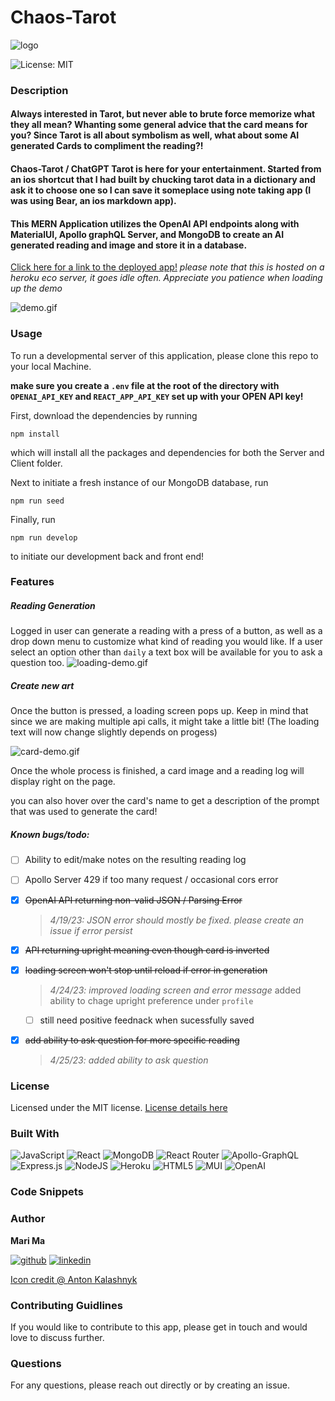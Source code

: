 # Chaos-Tarot

![logo](https://res.cloudinary.com/dbjhly3lm/image/upload/h_100/v1682488127/tarot/logo-bkg_zhgsgy.png)

![License: MIT](https://img.shields.io/badge/License-MIT-yellow.svg)

### Description

#### Always interested in Tarot, but never able to brute force memorize what they all mean? Whanting some general advice that the card means for you? Since Tarot is all about symbolism as well, what about some AI generated Cards to compliment the reading?!


#### Chaos-Tarot / ChatGPT Tarot is here for your entertainment. Started from an ios shortcut that I had built by chucking tarot data in a dictionary and ask it to choose one so I can save it someplace using note taking app (I was using Bear, an ios markdown app). 


#### This MERN Application utilizes the OpenAI API endpoints along with MaterialUI, Apollo graphQL Server, and MongoDB to create an AI generated reading and image and store it in a database. 

[Click here for a link to the deployed app!](https://chaos-tarot.herokuapp.com)
*please note that this is hosted on a heroku eco server, it goes idle often. Appreciate you patience when loading up the demo*

![demo.gif](https://res.cloudinary.com/dbjhly3lm/image/upload/v1682499009/demo.gif)



### Usage


To run a developmental server of this application, please clone this repo to your local Machine.

**make sure you create a `.env` file at the root of the directory with `OPENAI_API_KEY` and `REACT_APP_API_KEY` set up with your OPEN API key!**

First, download the dependencies by running 


`npm install`


which will install all the packages and dependencies for both the Server and Client folder. 


Next to initiate a fresh instance of our MongoDB database, run


`npm run seed`


Finally, run 


`npm run develop`


to initiate our development back and front end!




### Features

##### Reading Generation
Logged in user can generate a reading with a press of a button, as well as a drop down menu to customize what kind of reading you would like. If a user select an option other than `daily` a text box will be available for you to ask a question too.
![loading-demo.gif](https://res.cloudinary.com/dbjhly3lm/image/upload/v1682499005/2-step-loading.gif)

##### Create new art
Once the button is pressed, a loading screen pops up. Keep in mind that since we are making multiple api calls, it might take a little bit! (The loading text will now change slightly depends on progess)

![card-demo.gif](https://res.cloudinary.com/dbjhly3lm/image/upload/v1682499010/card-generate-demo.gif)


Once the whole process is finished, a card image and a reading log will display right on the page.

you can also hover over the card's name to get a description of the prompt that was used to generate the card!


##### Known bugs/todo:
- [ ] Ability to edit/make notes on the resulting reading log
- [ ] Apollo Server 429 if too many request / occasional cors error
- [x] ~~OpenAI API returning non-valid JSON / Parsing Error~~

    > *4/19/23: JSON error should mostly be fixed. please create an issue if error persist*

- [x] ~~API returning upright meaning even though card is inverted~~
- [x] ~~loading screen won't stop until reload if error in generation~~

    > *4/24/23: improved loading screen and error message*
    added ability to chage upright preference under `profile`
    - [ ] still need positive feednack when sucessfully saved

- [x] ~~add ability to ask question for more specific reading~~

    > *4/25/23: added ability to ask question*


### License


Licensed under the MIT license. [License details here](https://opensource.org/licenses/MIT)


### Built With

![JavaScript](https://img.shields.io/badge/javascript-%23323330.svg?style=for-the-badge&logo=javascript&logoColor=%23F7DF1E)
![React](https://img.shields.io/badge/react-%2320232a.svg?style=for-the-badge&logo=react&logoColor=%2361DAFB)
![MongoDB](https://img.shields.io/badge/MongoDB-%234ea94b.svg?style=for-the-badge&logo=mongodb&logoColor=white)
![React Router](https://img.shields.io/badge/React_Router-CA4245?style=for-the-badge&logo=react-router&logoColor=white)
![Apollo-GraphQL](https://img.shields.io/badge/ApolloGraphQL-311C87?style=for-the-badge&logo=apollo-graphql)
![Express.js](https://img.shields.io/badge/express.js-%23404d59.svg?style=for-the-badge&logo=express&logoColor=%2361DAFB)
![NodeJS](https://img.shields.io/badge/node.js-6DA55F?style=for-the-badge&logo=node.js&logoColor=white)
![Heroku](https://img.shields.io/badge/heroku-%23430098.svg?style=for-the-badge&logo=heroku&logoColor=white)
![HTML5](https://img.shields.io/badge/html5-%23E34F26.svg?style=for-the-badge&logo=html5&logoColor=white)
![MUI](https://img.shields.io/badge/MUI-%230081CB.svg?style=for-the-badge&logo=mui&logoColor=white)
![OpenAI](https://camo.githubusercontent.com/ea872adb9aba9cf6b4e976262f6d4b83b97972d0d5a7abccfde68eb2ae55325f/68747470733a2f2f696d672e736869656c64732e696f2f7374617469632f76313f7374796c653d666f722d7468652d6261646765266d6573736167653d4f70656e414926636f6c6f723d343132393931266c6f676f3d4f70656e4149266c6f676f436f6c6f723d464646464646266c6162656c3d)


### Code Snippets 


### Author
**Mari Ma**

[<img src="https://res.cloudinary.com/dbjhly3lm/image/upload/h_50/v1682488301/logo_github_icon_143196_phgakv.png" alt='github' >](https://github.com/DraconMarius)
[<img src="https://res.cloudinary.com/dbjhly3lm/image/upload/h_50/v1682488301/logo_linkedin_icon_143191_nv9tim.png" alt='linkedin'>](https://www.linkedin.com/in/mari-ma-70771585/)

[Icon credit @ Anton Kalashnyk](https://icon-icons.com/users/14quJ7FM9cYdQZHidnZoM/icon-sets/)


### Contributing Guidlines

If you would like to contribute to this app, please get in touch and would love to discuss further.


### Questions

For any questions, please reach out directly or by creating an issue.
